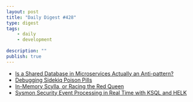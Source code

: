 ```yaml
---
layout: post
title: "Daily Digest #428"
type: digest
tags: 
    - daily
    - development
    
description: ""
publish: true
---
```


- [Is a Shared Database in Microservices Actually an Anti-pattern?](https://hackernoon.com/is-shared-database-in-microservices-actually-anti-pattern-8cc2536adfe4?source=rss----3a8144eabfe3---4)
- [Debugging Sidekiq Poison Pills](https://engineering.gusto.com/debugging-sidekiq-poison-pills/)
- [In-Memory Scylla, or Racing the Red Queen](https://www.scylladb.com/2019/02/25/in-memory-scylla-or-racing-the-red-queen/)
- [Sysmon Security Event Processing in Real Time with KSQL and HELK](https://www.confluent.io/blog/sysmon-security-event-processing-real-time-ksql-helk)
